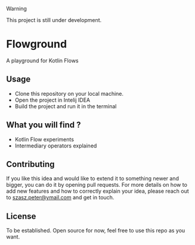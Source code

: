 > [!WARNING]  
> This project is still under development.

# Flowground
A playground for Kotlin Flows

## Usage
- Clone this repository on your local machine. 
- Open the project in Intelij IDEA
- Build the project and run it in the terminal

## What you will find ?
- Kotlin Flow experiments
- Intermediary operators explained

## Contributing
If you like this idea and would like to extend it to something newer and bigger, you can do it by opening pull requests. For more details on how to add new 
features and how to correctly explain your idea, please reach out to szasz.peter@ymail.com and get in touch.

## License
To be established. Open source for now, feel free to use this repo as you want.
